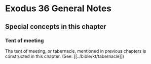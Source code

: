 # Exodus 36 General Notes
## Special concepts in this chapter

### Tent of meeting
The tent of meeting, or tabernacle, mentioned in previous chapters is constructed in this chapter. (See: [[../bible/kt/tabernacle]])